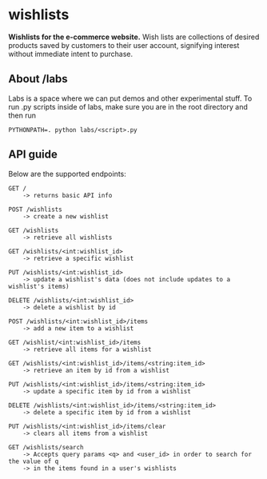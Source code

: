 # wishlists
**Wishlists for the e-commerce website.**
Wish lists are collections of desired products saved by customers to their user account, signifying interest without immediate intent to purchase.

## About /labs
Labs is a space where we can put demos and other experimental stuff.
To run .py scripts inside of labs, make sure you are in the root directory and then run
    
    PYTHONPATH=. python labs/<script>.py

## API guide

Below are the supported endpoints:

    GET / 
        -> returns basic API info
    
    POST /wishlists 
        -> create a new wishlist
    
    GET /wishlists 
        -> retrieve all wishlists
        
    GET /wishlists/<int:wishlist_id> 
        -> retrieve a specific wishlist
        
    PUT /wishlists/<int:wishlist_id> 
        -> update a wishlist's data (does not include updates to a wishlist's items)
    
    DELETE /wishlists/<int:wishlist_id>
        -> delete a wishlist by id
    
    POST /wishlists/<int:wishlist_id>/items 
        -> add a new item to a wishlist
        
    GET /wishlist/<int:wishlist_id>/items 
        -> retrieve all items for a wishlist
        
    GET /wishlists/<int:wishlist_id>/items/<string:item_id> 
        -> retrieve an item by id from a wishlist
        
    PUT /wishlists/<int:wishlist_id>/items/<string:item_id>
        -> update a specific item by id from a wishlist
    
    DELETE /wishlists/<int:wishlist_id>/items/<string:item_id>
        -> delete a specific item by id from a wishlist
    
    PUT /wishlists/<int:wishlist_id>/items/clear
        -> clears all items from a wishlist
    
    GET /wishlists/search
        -> Accepts query params <q> and <user_id> in order to search for the value of q
        -> in the items found in a user's wishlists